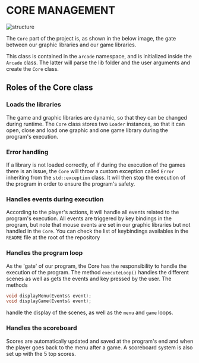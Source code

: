 # CORE MANAGEMENT

![structure](./assets/project_strucure.png)

The `Core` part of the project is, as shown in the below image, the gate between our graphic libraries and our game libraries.

This class is contained in the `arcade` namespace, and is initialized inside the `Arcade` class. The latter will parse the lib folder and the user arguments and create the `Core` class.

## Roles of the Core class

### Loads the libraries

The game and graphic libraries are dynamic, so that they can be changed during runtime. The `Core` class stores two `Loader` instances, so that it can open, close and load one graphic and one game library during the program's execution.

### Error handling

If a library is not loaded correctly, of if during the execution of the games there is an issue, the `Core` will throw a custom exception called `Error` inheriting from the `std::exception` class.
It will then stop the execution of the program in order to ensure the program's safety.

### Handles events during execution

According to the player's actions, it will handle all events related to the program's execution. All events are triggered by key bindings in the program, but note that mouse events are set in our graphic libraries but not handled in the `Core`. You can check the list of keybindings availables in the `README` file at the root of the repository

### Handles the program loop

As the 'gate' of our program, the Core has the responsibility to handle the execution of the program.
The method `executeLoop()` handles the different scenes as well as gets the events and key pressed by the user.
The methods
```c++
void displayMenu(Events& event);
void displayGame(Events& event);
```
handle the display of the scenes, as well as the `menu` and `game` loops.

### Handles the scoreboard

Scores are automatically updated and saved at the program's end and when the player goes back to the menu after a game. A scoreboard system is also set up with the 5 top scores.